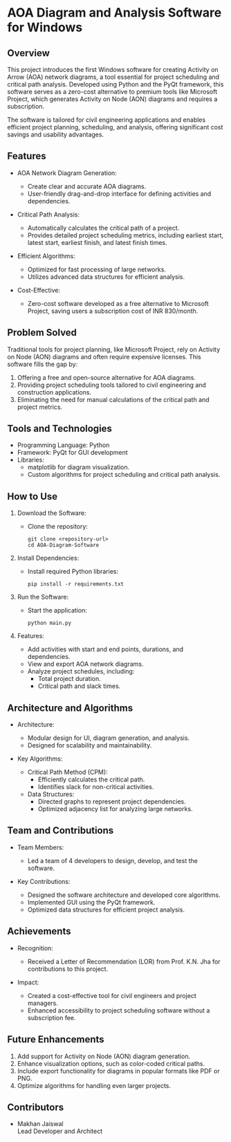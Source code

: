 
AOA Diagram and Analysis Software for Windows
=============================================

Overview
--------
This project introduces the first Windows software for creating Activity on Arrow (AOA) network diagrams, 
a tool essential for project scheduling and critical path analysis. Developed using Python and the PyQt 
framework, this software serves as a zero-cost alternative to premium tools like Microsoft Project, which 
generates Activity on Node (AON) diagrams and requires a subscription.

The software is tailored for civil engineering applications and enables efficient project planning, scheduling, 
and analysis, offering significant cost savings and usability advantages.

Features
--------
- AOA Network Diagram Generation:
  - Create clear and accurate AOA diagrams.
  - User-friendly drag-and-drop interface for defining activities and dependencies.

- Critical Path Analysis:
  - Automatically calculates the critical path of a project.
  - Provides detailed project scheduling metrics, including earliest start, latest start, earliest finish, 
    and latest finish times.

- Efficient Algorithms:
  - Optimized for fast processing of large networks.
  - Utilizes advanced data structures for efficient analysis.

- Cost-Effective:
  - Zero-cost software developed as a free alternative to Microsoft Project, saving users a subscription cost of INR 830/month.

Problem Solved
--------------
Traditional tools for project planning, like Microsoft Project, rely on Activity on Node (AON) diagrams and 
often require expensive licenses. This software fills the gap by:
1. Offering a free and open-source alternative for AOA diagrams.
2. Providing project scheduling tools tailored to civil engineering and construction applications.
3. Eliminating the need for manual calculations of the critical path and project metrics.

Tools and Technologies
-----------------------
- Programming Language: Python
- Framework: PyQt for GUI development
- Libraries: 
  - matplotlib for diagram visualization.
  - Custom algorithms for project scheduling and critical path analysis.

How to Use
----------
1. Download the Software:
   - Clone the repository:
     ```
     git clone <repository-url>
     cd AOA-Diagram-Software
     ```

2. Install Dependencies:
   - Install required Python libraries:
     ```
     pip install -r requirements.txt
     ```

3. Run the Software:
   - Start the application:
     ```
     python main.py
     ```

4. Features:
   - Add activities with start and end points, durations, and dependencies.
   - View and export AOA network diagrams.
   - Analyze project schedules, including:
     - Total project duration.
     - Critical path and slack times.

Architecture and Algorithms
---------------------------
- Architecture:
  - Modular design for UI, diagram generation, and analysis.
  - Designed for scalability and maintainability.

- Key Algorithms:
  - Critical Path Method (CPM):
    - Efficiently calculates the critical path.
    - Identifies slack for non-critical activities.
  - Data Structures:
    - Directed graphs to represent project dependencies.
    - Optimized adjacency list for analyzing large networks.

Team and Contributions
----------------------
- Team Members:
  - Led a team of 4 developers to design, develop, and test the software.

- Key Contributions:
  - Designed the software architecture and developed core algorithms.
  - Implemented GUI using the PyQt framework.
  - Optimized data structures for efficient project analysis.

Achievements
------------
- Recognition:
  - Received a Letter of Recommendation (LOR) from Prof. K.N. Jha for contributions to this project.

- Impact:
  - Created a cost-effective tool for civil engineers and project managers.
  - Enhanced accessibility to project scheduling software without a subscription fee.

Future Enhancements
-------------------
1. Add support for Activity on Node (AON) diagram generation.
2. Enhance visualization options, such as color-coded critical paths.
3. Include export functionality for diagrams in popular formats like PDF or PNG.
4. Optimize algorithms for handling even larger projects.



Contributors
------------
- Makhan Jaiswal  
  Lead Developer and Architect  

